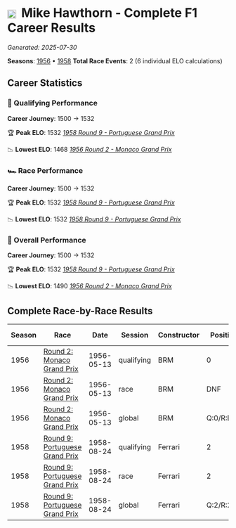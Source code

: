 # <img src="https://upload.wikimedia.org/wikipedia/commons/thumb/8/83/Flag_of_the_United_Kingdom_%283-5%29.svg/512px-Flag_of_the_United_Kingdom_%283-5%29.svg.png?20250726143817" alt="United Kingdom" width="20" height="auto" style="vertical-align: middle; margin-right: 5px;" onerror="this.outerHTML='🇬🇧'; this.style.marginRight='5px';"/> Mike Hawthorn - Complete F1 Career Results

*Generated: 2025-07-30*

**Seasons**: [1956](../results/1956-season-report.md) • [1958](../results/1958-season-report.md)
**Total Race Events**: 2 (6 individual ELO calculations)

## Career Statistics

### 🏁 Qualifying Performance
**Career Journey**: 1500 → 1532

🏆 **Peak ELO**: 1532
   *[1958 Round 9 - Portuguese Grand Prix](../results/1958-season-report.md#round-9-portuguese-grand-prix)*

📉 **Lowest ELO**: 1468
   *[1956 Round 2 - Monaco Grand Prix](../results/1956-season-report.md#round-2-monaco-grand-prix)*

### 🏎️ Race Performance
**Career Journey**: 1500 → 1532

🏆 **Peak ELO**: 1532
   *[1958 Round 9 - Portuguese Grand Prix](../results/1958-season-report.md#round-9-portuguese-grand-prix)*

📉 **Lowest ELO**: 1532
   *[1958 Round 9 - Portuguese Grand Prix](../results/1958-season-report.md#round-9-portuguese-grand-prix)*

### 🌟 Overall Performance
**Career Journey**: 1500 → 1532

🏆 **Peak ELO**: 1532
   *[1958 Round 9 - Portuguese Grand Prix](../results/1958-season-report.md#round-9-portuguese-grand-prix)*

📉 **Lowest ELO**: 1490
   *[1956 Round 2 - Monaco Grand Prix](../results/1956-season-report.md#round-2-monaco-grand-prix)*


## Complete Race-by-Race Results

| Season | Race | Date | Session | Constructor | Position | Starting ELO | ELO Change | Final ELO | Teammate |
|--------|------|------|---------|-------------|----------|--------------|------------|-----------|----------|
| 1956 | [Round 2: Monaco Grand Prix](../results/1956-season-report.md#round-2-monaco-grand-prix) | 1956-05-13 | qualifying | BRM | 0 | 1500 | -32 | 1468 | <img src="https://upload.wikimedia.org/wikipedia/commons/thumb/8/83/Flag_of_the_United_Kingdom_%283-5%29.svg/512px-Flag_of_the_United_Kingdom_%283-5%29.svg.png?20250726143817" alt="United Kingdom" width="20" height="auto" style="vertical-align: middle; margin-right: 5px;" onerror="this.outerHTML='🇬🇧'; this.style.marginRight='5px';"/> Tony Brooks |
| 1956 | [Round 2: Monaco Grand Prix](../results/1956-season-report.md#round-2-monaco-grand-prix) | 1956-05-13 | race | BRM | DNF | 1500 | N/A | 1500 | <img src="https://upload.wikimedia.org/wikipedia/commons/thumb/8/83/Flag_of_the_United_Kingdom_%283-5%29.svg/512px-Flag_of_the_United_Kingdom_%283-5%29.svg.png?20250726143817" alt="United Kingdom" width="20" height="auto" style="vertical-align: middle; margin-right: 5px;" onerror="this.outerHTML='🇬🇧'; this.style.marginRight='5px';"/> Tony Brooks |
| 1956 | [Round 2: Monaco Grand Prix](../results/1956-season-report.md#round-2-monaco-grand-prix) | 1956-05-13 | global | BRM | Q:0/R:DNF | 1500 | -10 | 1490 | <img src="https://upload.wikimedia.org/wikipedia/commons/thumb/8/83/Flag_of_the_United_Kingdom_%283-5%29.svg/512px-Flag_of_the_United_Kingdom_%283-5%29.svg.png?20250726143817" alt="United Kingdom" width="20" height="auto" style="vertical-align: middle; margin-right: 5px;" onerror="this.outerHTML='🇬🇧'; this.style.marginRight='5px';"/> Tony Brooks |
| 1958 | [Round 9: Portuguese Grand Prix](../results/1958-season-report.md#round-9-portuguese-grand-prix) | 1958-08-24 | qualifying | Ferrari | 2 | 1500 | +32 | 1532 | <img src="https://upload.wikimedia.org/wikipedia/commons/b/ba/Flag_of_Germany.svg" alt="Germany" width="20" height="auto" style="vertical-align: middle; margin-right: 5px;" onerror="this.outerHTML='🇩🇪'; this.style.marginRight='5px';"/> Wolfgang von Trips |
| 1958 | [Round 9: Portuguese Grand Prix](../results/1958-season-report.md#round-9-portuguese-grand-prix) | 1958-08-24 | race | Ferrari | 2 | 1500 | +32 | 1532 | <img src="https://upload.wikimedia.org/wikipedia/commons/b/ba/Flag_of_Germany.svg" alt="Germany" width="20" height="auto" style="vertical-align: middle; margin-right: 5px;" onerror="this.outerHTML='🇩🇪'; this.style.marginRight='5px';"/> Wolfgang von Trips |
| 1958 | [Round 9: Portuguese Grand Prix](../results/1958-season-report.md#round-9-portuguese-grand-prix) | 1958-08-24 | global | Ferrari | Q:2/R:2 | 1500 | +32 | 1532 | <img src="https://upload.wikimedia.org/wikipedia/commons/b/ba/Flag_of_Germany.svg" alt="Germany" width="20" height="auto" style="vertical-align: middle; margin-right: 5px;" onerror="this.outerHTML='🇩🇪'; this.style.marginRight='5px';"/> Wolfgang von Trips |

